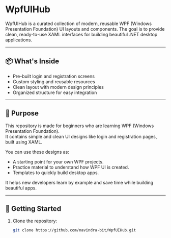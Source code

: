 # WpfUIHub

WpfUIHub is a curated collection of modern, reusable WPF (Windows Presentation Foundation) UI layouts and components.
The goal is to provide clean, ready-to-use XAML interfaces for building beautiful .NET desktop applications.

---

## 📦 What's Inside

- Pre-built login and registration screens
- Custom styling and reusable resources
- Clean layout with modern design principles
- Organized structure for easy integration

---

## 🎯 Purpose

This repository is made for beginners who are learning WPF (Windows Presentation Foundation).  
It contains simple and clean UI designs like login and registration pages, built using XAML.

You can use these designs as:

- A starting point for your own WPF projects.
- Practice material to understand how WPF UI is created.
- Templates to quickly build desktop apps.

It helps new developers learn by example and save time while building beautiful apps.


---

## 🚀 Getting Started

1. Clone the repository:
   ```bash
   git clone https://github.com/navindra-bit/WpfUIHub.git
